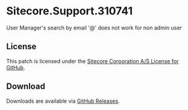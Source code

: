 # Sitecore.Support.310741
User Manager's search by email '@' does not work for non admin user

## License  
This patch is licensed under the [Sitecore Corporation A/S License for GitHub](https://github.com/sitecoresupport/Sitecore.Support.310741/blob/master/LICENSE).  

## Download  
Downloads are available via [GitHub Releases](https://github.com/sitecoresupport/Sitecore.Support.310741/releases).  

